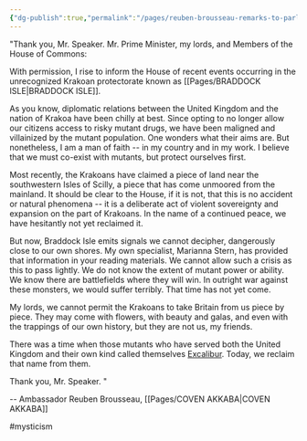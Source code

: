 ```yaml
---
{"dg-publish":true,"permalink":"/pages/reuben-brousseau-remarks-to-parliament-on-braddock-isle/","dgShowLocalGraph":true}
---
```



"Thank you, Mr. Speaker. Mr. Prime Minister, my lords, and Members of the House of Commons:

With permission, I rise to inform the House of recent events occurring in the unrecognized Krakoan protectorate known as [[Pages/BRADDOCK ISLE\|BRADDOCK ISLE]]. 

As you know, diplomatic relations between the United Kingdom and the nation of Krakoa have been chilly at best. Since opting to no longer allow our citizens access to risky mutant drugs, we have been maligned and villainized by the mutant population. One wonders what their aims are. But nonetheless, I am a man of faith -- in my country and in my work. I believe that we must co-exist with mutants, but protect ourselves first.

Most recently, the Krakoans have claimed a piece of land near the southwestern Isles of Scilly, a piece that has come unmoored from the mainland. It should be clear to the House, if it is not, that this is no accident or natural phenomena -- it is a deliberate act of violent sovereignty and expansion on the part of Krakoans. In the name of a continued peace, we have hesitantly not yet reclaimed it.

But now, Braddock Isle emits signals we cannot decipher, dangerously close to our own shores. My own specialist, Marianna Stern, has provided that information in your reading materials. We cannot allow such a crisis as this to pass lightly. We do not know the extent of mutant power or ability. We know there are battlefields where they will win. In outright war against these monsters, we would suffer terribly. That time has not yet come.

My lords, we cannot permit the Krakoans to take Britain from us piece by piece. They may come with flowers, with beauty and galas, and even with the trappings of our own history, but they are not us, my friends.

There was a time when those mutants who have served both the United Kingdom and their own kind called themselves [Excalibur](https://x-men.fandom.com/wiki/Excalibur). Today, we reclaim that name from them.

Thank you, Mr. Speaker. "

-- Ambassador Reuben Brousseau, [[Pages/COVEN AKKABA\|COVEN AKKABA]]

#mysticism 